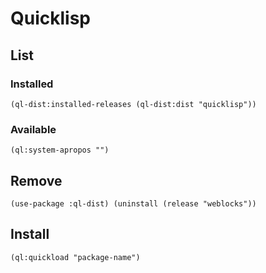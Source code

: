 <!-- -*- coding: utf-8-unix; -*-
     Danil Kutkevich's reference cards <http://kutkevich.org/rc>.
     Copyright (C) 2007, 2008, 2009, 2010 Danil Kutkevich <danil@kutkevich.org>

     This reference cards is licensed under the Creative Commons
     Attribution-Share Alike 3.0 Unported License. To view a copy of this
     license, see the COPYING file or visit
     <http://creativecommons.org/licenses/by-sa/3.0/> or send a letter to
     Creative Commons, 171 Second Street, Suite 300, San Francisco,
     California, 94105, USA. -->

Quicklisp
=========

List
----

### Installed

    (ql-dist:installed-releases (ql-dist:dist "quicklisp"))

### Available

    (ql:system-apropos "")

Remove
------

    (use-package :ql-dist) (uninstall (release "weblocks"))

Install
-------

    (ql:quickload "package-name")
